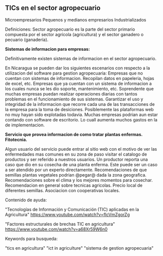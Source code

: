 TICs en el sector agropecuario
-------------
Microempresarios
Pequenos y medianos empresarios
Industrializados

Definiciones:
Sector agropecuario es la parte del sector primario compuesta por el sector agrícola (agricultura) y el sector ganadero o pecuario (ganadería).

**Sistemas de informacion para empresas:**

Definitivamente existen sistemas de informacion en el sector agropecuario.

En Nicaragua se pueden dar los siguientes escenarios con respecto a la utilizacion del software para gestion agropecuaria:
Empresas que no cuentan con sistemas de informacion. Recopilan datos en papeleria, hojas de excel, etc. 
Empresas que ya cuentan con un sistema de informacion a los cuales nunca se les dio soporte, mantenimiento, etc. Soprendente que muchas empresas puedan realizar operaciones diarias con tantos problemas en el funcionamiento de sus sistemas. 
Garantizar el uso y integridad de la informacion que recorre cada una de las transacciones de la empresa para la toma de desiciones. 
Posiblemente las plataformas web no muy hayan sido explotadas todavia. Muchas empresas podrian aun estar contando con software de escritorio. Lo cuall aumenta muchos gastos en la de implementacion.

**Servicio que provea  informacion de como tratar plantas enfermas. Fitotecnia.**

Algun usuario del servicio puede entrar al sitio web con el motivo de  ver las enfermedades mas comunes en su zona de paso visitar el catalogo de productos y ser referido a nuestros usuarios.
Un productor reporta una caso que dio en su cosecha de una planta  enferma. Este puede ser un caso a ser atendido por un experto  directamente.
Recomendaciones de que semillas plantas vegetales podrian @pegar@ dada la zona geografica.
Recomendaciones sobre el clima y los mejores momentos para cosechar.
Recomendacion en general sobre tecnicas agricolas.
Precio local de diferentes semillas.
Asociacion con cooperativas locales.

Contenido de ayuda:

"Tecnologías de Información y Comunicación (TIC) aplicadas en la Agricultura"
https://www.youtube.com/watch?v=fIcVmZgorZg 

"Factores estructurales de brechas TIC en agricultura"
https://www.youtube.com/watch?v=a68Xr59W6n0


Keywords para busqueda: 

"tics en agricultura"
"ict in agriculture"
"sistema de gestion agropecuaria"

